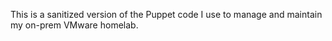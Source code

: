 This is a sanitized version of the Puppet code I use to manage and maintain my on-prem VMware homelab.